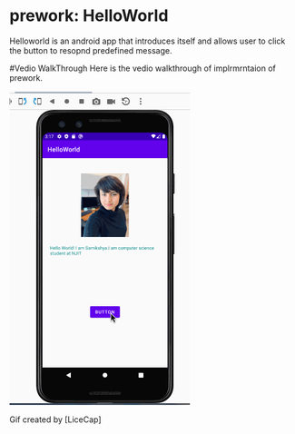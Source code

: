 # prework: HelloWorld
 
 Helloworld is an android app that introduces itself and allows user to click the button to resopnd predefined message.


#Vedio WalkThrough
Here is the vedio walkthrough of implrmrntaion of prework.


<img src ='Video_walkthrough_prework.gif' title = 'Video Walkthrough' width = '' alt = 'Video Walkthrough'/>

Gif created by [LiceCap]
